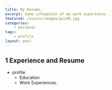 ```yaml
---
title: My Resume.
excerpt: Some infomation of my work experience.
featured: /assets/images/pic00.jpg
categories:
    - personal
tags:
    - profile
layout: post
---
```

<div id="outline-container-sec-1" class="outline-2">
<h2 id="sec-1"><span class="section-number-2">1</span> Experience and Resume</h2>
<div class="outline-text-2" id="text-1">
<ul class="org-ul">
<li>profile
<ul class="org-ul">
<li>Education
</li>
<li>Work Experiences.
</li>
</ul>
</li>
</ul>
</div>
</div>
